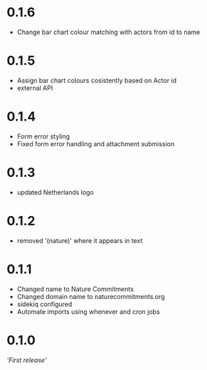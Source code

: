# 0.1.6

- Change bar chart colour matching with actors from id to name

# 0.1.5

- Assign bar chart colours cosistently based on Actor id
- external API

# 0.1.4

- Form error styling
- Fixed form error handling and attachment submission


# 0.1.3

- updated Netherlands logo

# 0.1.2

- removed '(nature)' where it appears in text

# 0.1.1

- Changed name to Nature Commitments
- Changed domain name to naturecommitments.org
- sidekiq configured
- Automate imports using whenever and cron jobs

# 0.1.0

*'First release'*
